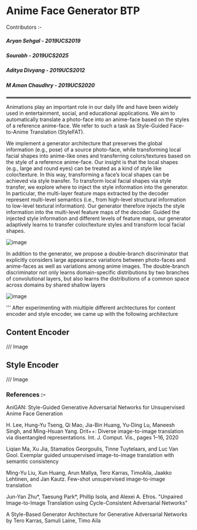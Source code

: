 # Anime Face Generator BTP

Contributors :-

##### Aryan Sehgal    - 2019UCS2019

##### Sourabh         - 2019UCS2025

##### Aditya Divyang  - 2019UCS2012

##### M Aman Chaudhry - 2019UCS2020

<hr style="border:2px solid gray">

Animations play an important role in our daily life and have been widely used in entertainment, social, and educational applications. We aim to automatically translate a photo-face into an anime-face based on the styles of a reference anime-face. We refer to such a task as Style-Guided Face-to-Anime Translation (StyleFAT). 

We implement a generator architecture that preserves the global information (e.g., pose) of a source photo-face, while transforming local facial shapes into anime-like ones and transferring colors/textures based on the style of a reference anime-face. Our insight is that the local shapes (e.g., large and round eyes) can be treated as a kind of style like color/texture. In this way, transforming a face’s local shapes can be achieved via style transfer. To transform local facial shapes via style transfer, we explore where to inject the style information into the generator. In particular, the multi-layer feature maps extracted by the decoder represent multi-level semantics (i.e., from high-level structural information to low-level textural information). Our generator therefore injects the style information into the multi-level feature maps of the decoder. Guided the injected style information and different levels of feature maps, our generator adaptively learns to transfer color/texture styles and transform local facial shapes.


![image](https://user-images.githubusercontent.com/59551957/192747615-6bbb2922-d1ab-4c42-9182-1a98811dc473.png)


In addition to the generator, we propose a double-branch discriminator that explicitly considers large appearance variations between photo-faces and anime-faces as well as variations among anime images. The double-branch discriminator not only learns domain-specific distributions by two branches of convolutional layers, but also learns the distributions of a common space across domains by shared shallow layers

![image](https://user-images.githubusercontent.com/59551957/192745840-e74b7c3b-2f8b-4b9a-b7c5-c5baec20f014.png)


''' After experimenting with miultiple different archtectures for content encoder and style encoder, we came up with the following architecture 

## Content Encoder


/// Image 


## Style Encoder

/// Image


### References :-
AniGAN: Style-Guided Generative Adversarial Networks for Unsupervised Anime Face Generation

H. Lee, Hung-Yu Tseng, Qi Mao, Jia-Bin Huang, Yu-Ding Lu, Maneesh Singh, and Ming-Hsuan Yang. Drit++: Diverse image-to-image translation via disentangled representations. Int. J. Comput. Vis., pages 1–16, 2020

Liqian Ma, Xu Jia, Stamatios Georgoulis, Tinne Tuytelaars, and Luc Van Gool. Exemplar guided unsupervised image-to-image translation with semantic consistency

Ming-Yu Liu, Xun Huang, Arun Mallya, Tero Karras, TimoAila, Jaakko Lehtinen, and Jan Kautz. Few-shot unsupervised image-to-image translation

Jun-Yan Zhu*, Taesung Park*, Phillip Isola, and Alexei A. Efros. "Unpaired Image-to-Image Translation using Cycle-Consistent Adversarial Networks"

A Style-Based Generator Architecture for Generative Adversarial Networks by Tero Karras, Samuli Laine, Timo Aila
